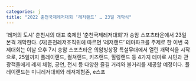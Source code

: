 ```yaml
---
categories: j
title: "2022 춘천국제레저대회 ‘레저랜드’ … 23일 개막식"
---
```

&lsquo;레저의 도시&rsquo; 춘천시의 대표 축제인 &lsquo;춘천국제레저대회&rsquo;가 송암 스포츠타운에서 23일 본격 개막한다. (재)춘천레저조직위에 따르면 &lsquo;레저랜드&rsquo; 테마파크를 주제로 한 이번 국제대회는 이날 오후 7시 송암 스포츠타운 의암빙상장 특설무대에서 열린 개막식을 시작으로, 25일까지 플레이랜드, 컬쳐랜드, 키즈랜드, 힐링랜드 등 4가지 테마로 시민과 관광객들에게 레저 체험, 공연, 전시 등 다양한 즐길 거리와 볼거리를 제공할 예정이다. 플레이랜드는 미니레저대회와 레저체험존, e스포